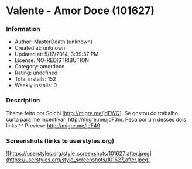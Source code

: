 # Valente - Amor Doce (101627)

### Information
- Author: MasterDeath (unknown)
- Created at: unknown
- Updated at: 5/17/2014, 3:39:37 PM
- License: NO-REDISTRIBUTION
- Category: amordoce
- Rating: undefined
- Total installs: 152
- Weekly installs: 0


### Description
Theme feito por Soichi (http://migre.me/jdEWQ). Se gostou do trabalho curta para me incentivar: http://migre.me/jdF3m.
Peça por um desses dois links ^^ 
Preview: http://migre.me/jdF49


### Screenshots (links to userstyles.org)
![https://userstyles.org/style_screenshots/101627_after.jpeg](https://userstyles.org/style_screenshots/101627_after.jpeg)


